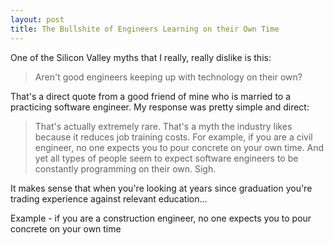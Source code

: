 ```yaml
---
layout: post
title: The Bullshite of Engineers Learning on their Own Time
---
```

One of the Silicon Valley myths that I really, really dislike is this:

> Aren't good engineers keeping up with technology on their own?

That's a direct quote from a good friend of mine who is married to a practicing software engineer.  My response was pretty simple and direct:

> That's actually extremely rare.  That's a myth the industry likes because it reduces job training costs.  For example, if you are a civil engineer, no one expects you to pour concrete on your own time.  And yet all types of people seem to expect software engineers to be constantly programming on their own.  Sigh.



It makes sense that when you're looking at years since graduation you're trading experience against relevant education...



Example - if you are a construction engineer, no one expects you to pour concrete on your own time
